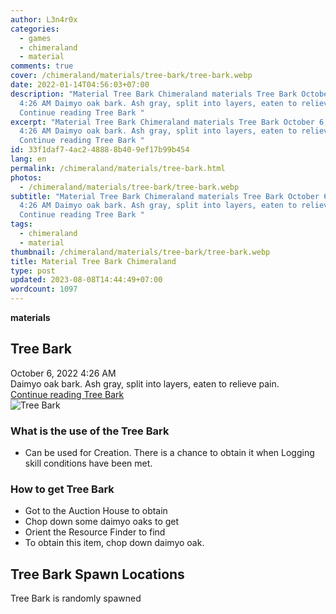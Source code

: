 ```yaml
---
author: L3n4r0x
categories:
  - games
  - chimeraland
  - material
comments: true
cover: /chimeraland/materials/tree-bark/tree-bark.webp
date: 2022-01-14T04:56:03+07:00
description: "Material Tree Bark Chimeraland materials Tree Bark October 6, 2022
  4:26 AM Daimyo oak bark. Ash gray, split into layers, eaten to relieve pain.
  Continue reading Tree Bark "
excerpt: "Material Tree Bark Chimeraland materials Tree Bark October 6, 2022
  4:26 AM Daimyo oak bark. Ash gray, split into layers, eaten to relieve pain.
  Continue reading Tree Bark "
id: 33f1daf7-4ac2-4888-8b40-9ef17b99b454
lang: en
permalink: /chimeraland/materials/tree-bark.html
photos:
  - /chimeraland/materials/tree-bark/tree-bark.webp
subtitle: "Material Tree Bark Chimeraland materials Tree Bark October 6, 2022
  4:26 AM Daimyo oak bark. Ash gray, split into layers, eaten to relieve pain.
  Continue reading Tree Bark "
tags:
  - chimeraland
  - material
thumbnail: /chimeraland/materials/tree-bark/tree-bark.webp
title: Material Tree Bark Chimeraland
type: post
updated: 2023-08-08T14:44:49+07:00
wordcount: 1097
---
```


<link
  rel="stylesheet"
  href="https://rawcdn.githack.com/dimaslanjaka/Web-Manajemen/870a349/css/bootstrap-5-3-0-alpha3-wrapper.css"
/>
<section id="bootstrap-wrapper">
  <div data-bs-theme="dark">
    <div
      class="row g-0 border rounded overflow-hidden flex-md-row mb-4 shadow-sm position-relative bg-dark text-light"
    >
      <div class="col p-4 d-flex flex-column position-static">
        <strong class="d-inline-block mb-2 text-success">materials</strong>
        <h2 class="mb-0">Tree Bark</h2>
        <div class="mb-1 text-muted">October 6, 2022 4:26 AM</div>
        <div class="mb-2 border p-1">
          Daimyo oak bark. Ash gray, split into layers, eaten to relieve pain.
        </div>
        <a
          href="/chimeraland/materials/tree-bark.html"
          class="stretched-link d-none text-primary"
          >Continue reading Tree Bark</a
        >
      </div>
      <div class="col-auto d-none d-md-block d-lg-block">
        <img
          src="https://www.webmanajemen.com/chimeraland/materials/tree-bark/tree-bark.webp"
          alt="Tree Bark"
        />
      </div>
    </div>
    <div class="row">
      <div class="col-lg-6 col-12 mb-2">
        <div class="card">
          <div class="card-body">
            <h3 class="card-title">What is the use of the Tree Bark</h3>
            <div class="card-text">
              <ul>
                <li>
                  Can be used for Creation. There is a chance to obtain it when
                  Logging skill conditions have been met.
                </li>
              </ul>
            </div>
          </div>
        </div>
      </div>
      <div class="col-lg-6 col-12 mb-2">
        <div class="card">
          <div class="card-body">
            <h3 class="card-title">How to get Tree Bark</h3>
            <div class="card-text">
              <ul>
                <li>Got to the Auction House to obtain</li>
                <li>Chop down some daimyo oaks to get</li>
                <li>Orient the Resource Finder to find</li>
                <li>To obtain this item, chop down daimyo oak.</li>
              </ul>
            </div>
          </div>
        </div>
      </div>
      <div class="col-12 mb-2">
        <h2>Tree Bark Spawn Locations</h2>
        <p>Tree Bark is randomly spawned</p>
      </div>
    </div>
  </div>
</section>
